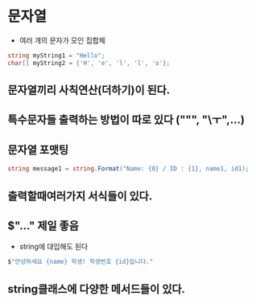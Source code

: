 # 문자열
- 여러 개의 문자가 모인 집합체
```c#
string myString1 = "Hello";
char[] myString2 = {'H', 'e', 'l', 'l', 'o'};
```

## 문자열끼리 사칙연산(더하기)이 된다.

## 특수문자들 출력하는 방법이 따로 있다 ("\"", "\ㅜ",...)

## 문자열 포맷팅
```c#
string message1 = string.Format("Name: {0} / ID : {1}, name1, id1);
```

## 출력할때여러가지 서식들이 있다.

## $"..." 제일 좋음
-  string에 대입해도 된다
```c#
$"안녕하세요 {name} 학생! 학생번호 {id}입니다."
```

## string클래스에 다양한 메서드들이 있다.
